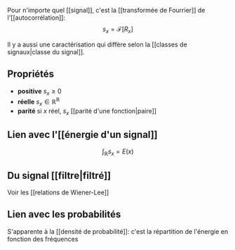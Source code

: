 Pour n'importe quel [[signal]], c'est la [[transformée de Fourrier]] de l'[[autocorrélation]]:
$$
s_x = \mathcal{F}[R_x]
$$

Il y a aussi une caractérisation qui diffère selon la [[classes de signaux|classe du signal]].

## Propriétés

- **positive** $s_x \geq 0$
- **réelle** $s_x \in \mathbb{R}^\mathbb{R}$
- **parité** si $x$ réel, $s_x$ [[parité d'une fonction|paire]]

## Lien avec l'[[énergie d'un signal]]
$$
\int_\mathbb{R} s_x = E(x)
$$

## Du signal [[filtre|filtré]]

Voir les [[relations de Wiener-Lee]]

## Lien avec les probabilités

S'apparente à la [[densité de probabilité]]: c'est la répartition de l'énergie en fonction des fréquences